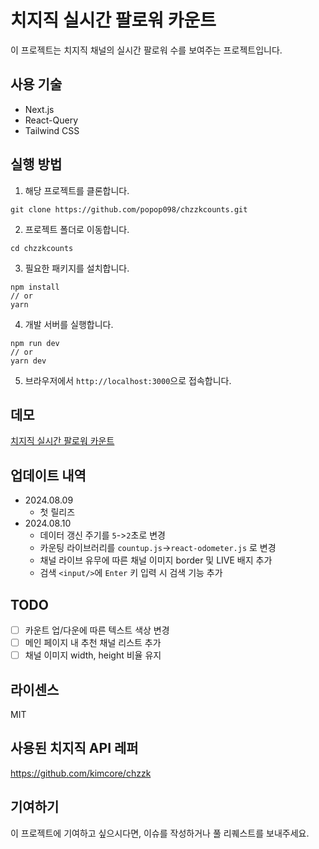 # 치지직 실시간 팔로워 카운트
이 프로젝트는 치지직 채널의 실시간 팔로워 수를 보여주는 프로젝트입니다.

## 사용 기술
- Next.js
- React-Query
- Tailwind CSS

## 실행 방법
1. 해당 프로젝트를 클론합니다.
```
git clone https://github.com/popop098/chzzkcounts.git
```
2. 프로젝트 폴더로 이동합니다.
```
cd chzzkcounts
```
3. 필요한 패키지를 설치합니다.
```
npm install
// or
yarn
```
4. 개발 서버를 실행합니다.
```
npm run dev
// or
yarn dev
```
5. 브라우저에서 `http://localhost:3000`으로 접속합니다.

## 데모
[치지직 실시간 팔로워 카운트](https://chzzkcounts.vercel.app/)

## 업데이트 내역
- 2024.08.09
  - 첫 릴리즈
- 2024.08.10
  - 데이터 갱신 주기를 `5`->`2`초로 변경
  - 카운팅 라이브러리를 `countup.js`->`react-odometer.js` 로 변경
  - 채널 라이브 유무에 따른 채널 이미지 border 및 LIVE 배지 추가
  - 검색 `<input/>`에 `Enter` 키 입력 시 검색 기능 추가

## TODO
- [ ] 카운트 업/다운에 따른 텍스트 색상 변경
- [ ] 메인 페이지 내 추천 채널 리스트 추가
- [ ] 채널 이미지 width, height 비율 유지

## 라이센스
MIT

## 사용된 치지직 API 레퍼
https://github.com/kimcore/chzzk

## 기여하기
이 프로젝트에 기여하고 싶으시다면, 이슈를 작성하거나 풀 리퀘스트를 보내주세요.
